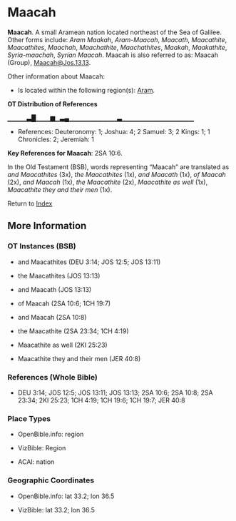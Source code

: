 # Maacah
**Maacah**. 
A small Aramean nation located northeast of the Sea of Galilee. 
Other forms include: 
*Aram Maakah*, *Aram-Maacah*, *Maacath*, *Maacathite*, *Maacathites*, *Maachah*, *Maachathite*, *Maachathites*, *Maakah*, *Maakathite*, *Syria-maachah*, *Syrian Maacah*. 
Maacah is also referred to as: 
Maacah (Group), [Maacah@Jos.13.13](Maacah.2.md). 




Other information about Maacah:


* Is located within the following region(s): 
[Aram](Aram.md). 


**OT Distribution of References**

▁▁▁▁▃█▁▁▁▆▁▃▄▁▁▁▁▁▁▁▁▁▁▃▁▁▁▁▁▁▁▁▁▁▁▁▁▁▁
* References: Deuteronomy: 1; Joshua: 4; 2 Samuel: 3; 2 Kings: 1; 1 Chronicles: 2; Jeremiah: 1



**Key References for Maacah**: 
2SA 10:6. 


In the Old Testament (BSB), words representing “Maacah” are translated as 
*and Maacathites* (3x), *the Maacathites* (1x), *and Maacath* (1x), *of Maacah* (2x), *and Maacah* (1x), *the Maacathite* (2x), *Maacathite as well* (1x), *Maacathite they and their men* (1x). 




Return to [Index](00-Index.md)

## More Information

### OT Instances (BSB)

* and Maacathites (DEU 3:14; JOS 12:5; JOS 13:11)

* the Maacathites (JOS 13:13)

* and Maacath (JOS 13:13)

* of Maacah (2SA 10:6; 1CH 19:7)

* and Maacah (2SA 10:8)

* the Maacathite (2SA 23:34; 1CH 4:19)

* Maacathite as well (2KI 25:23)

* Maacathite they and their men (JER 40:8)



### References (Whole Bible)

* DEU 3:14; JOS 12:5; JOS 13:11; JOS 13:13; 2SA 10:6; 2SA 10:8; 2SA 23:34; 2KI 25:23; 1CH 4:19; 1CH 19:6; 1CH 19:7; JER 40:8


### Place Types

* OpenBible.info: region

* VizBible: Region

* ACAI: nation



### Geographic Coordinates

* OpenBible.info: lat 33.2; lon 36.5

* VizBible: lat 33.2; lon 36.5




